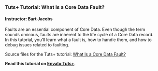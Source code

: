 ### Tuts+ Tutorial: What Is a Core Data Fault?

#### Instructor: Bart Jacobs

Faults are an essential component of Core Data. Even though the term sounds ominous, faults are inherent to the life cycle of a Core Data record. In this tutorial, you'll learn what a fault is, how to handle them, and how to debug issues related to faulting.

Source files for the Tuts+ tutorial: [What Is a Core Data Fault?](http://code.tutsplus.com/tutorials/what-is-a-core-data-fault--cms-25157)

**Read this tutorial on [Envato Tuts+](https://code.tutsplus.com)**.
